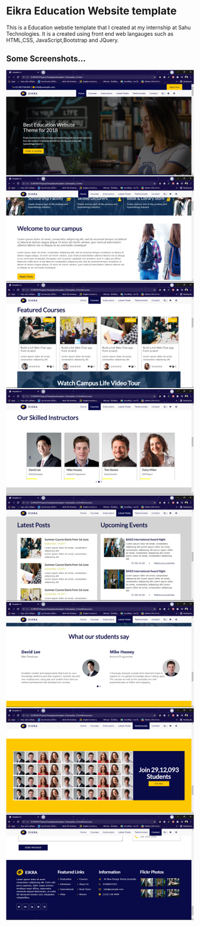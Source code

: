 # Eikra Education Website template 

This is a Education webstie template that I created at my internship at Sahu Technologies. It is a created using front end web langauges such as HTML,CSS, JavaScript,Bootstrap and JQuery. 

## Some Screenshots...

![](screenshots/Screenshot%20(85).png)
![](screenshots/Screenshot%20(86).png)
![](screenshots/Screenshot%20(87).png)
![](screenshots/Screenshot%20(88).png)
![](screenshots/Screenshot%20(89).png)
![](screenshots/Screenshot%20(90).png)
![](screenshots/Screenshot%20(91).png)
![](screenshots/Screenshot%20(92).png)
